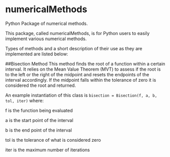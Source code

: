 # numericalMethods
Python Package of numerical methods.

This package, called numericalMethods, is for Python users to easily implement various numerical methods.

Types of methods and a short description of their use as they are implemented are listed below:

##Bisection Method
This method finds the root of a function within a certain interval. It relies on the Mean Value Theorem (MVT) to assess if the root is to the left or the right of the midpoint and resets the endpoints of the interval accordingly. If the midpoint falls within the tolerance of zero it is considered the root and returned.

An example instantiation of this class is 
```bisection = Bisection(f, a, b, tol, iter)``` 
where:

f is the function being evaluated

a is the start point of the interval

b is the end point of the interval

tol is the tolerance of what is considered zero

iter is the maximum number of iterations
